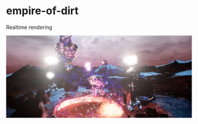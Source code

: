 # empire-of-dirt
Realtime rendering

![](https://github.com/Limbicnation/empire-of-dirt/blob/master/eod.jpg)

